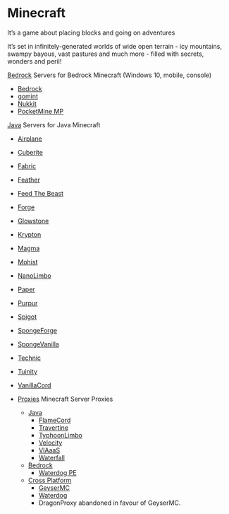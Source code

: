 # Minecraft

It’s a game about placing blocks and going on adventures

It’s set in infinitely-generated worlds of wide open terrain - icy mountains, swampy bayous, vast pastures and much more - filled with secrets, wonders and peril!

[Bedrock](/game_eggs/minecraft/bedrock) Servers for Bedrock Minecraft (Windows 10, mobile, console)
* [Bedrock](/game_eggs/game_eggs/minecraft/bedrock/bedrock)
* [gomint](/game_eggs/minecraft/bedrock/gomint)
* [Nukkit](/game_eggs/minecraft/bedrock/nukkit)  
* [PocketMine MP](/game_eggs/minecraft/bedrock/pocketmine_mp)  

[Java](/game_eggs/minecraft/java/) Servers for Java Minecraft
* [Airplane](/game_eggs/minecraft/java/airplane)
* [Cuberite](/game_eggs/minecraft/java/cuberite)
* [Fabric](/game_eggs/minecraft/java/fabric)
* [Feather](/game_eggs/minecraft/java/feather)  
* [Feed The Beast](/game_eggs/minecraft/java/ftb)  
* [Forge](/game_eggs/minecraft/java/forge)
* [Glowstone](/minecraft/java/glowstone)
* [Krypton](/minecraft/java/krypton)
* [Magma](/game_eggs/minecraft/java/magma)
* [Mohist](/game_eggs/minecraft/java/mohist)
* [NanoLimbo](/game_eggs/minecraft/java/nanolimbo)
* [Paper](/game_eggs/minecraft/java/paper)
* [Purpur](/game_eggs/minecraft/java/purpur)
* [Spigot](/game_eggs/minecraft/java/spigot)
* [SpongeForge](/game_eggs/minecraft/java/spongeforge)
* [SpongeVanilla](/game_eggs/minecraft/java/spongevanilla)
* [Technic](/game_eggs/minecraft/java/technic)
* [Tuinity](/game_eggs/minecraft/java/tuinity)
* [VanillaCord](/game_eggs/minecraft/java/vanillacord)

* [Proxies](/game_eggs/minecraft/proxy) Minecraft Server Proxies
  * [Java](/game_eggs/minecraft/proxy/java)
    * [FlameCord](/game_eggs/minecraft/proxy/java/flamecord)
    * [Travertine](/game_eggs/minecraft/proxy/java/travertine)
    * [TyphoonLimbo](/game_eggs/minecraft/proxy/java/typhoonlimbo)
    * [Velocity](/game_eggs/minecraft/proxy/java/velocity)
    * [VIAaaS](/game_eggs/minecraft/proxy/java/viaaas)
    * [Waterfall](/game_eggs/minecraft/proxy/java/waterfall)
  * [Bedrock](/game_eggs/minecraft/proxy/bedrock)
    * [Waterdog PE](/game_eggs/minecraft/proxy/bedrock/waterdogpe)
  * [Cross Platform](/game_eggs/minecraft/proxy/cross_platform)
    * [GeyserMC](/game_eggs/minecraft/proxy/cross_platform/geyser)
    * [Waterdog](/game_eggs/minecraft/proxy/cross_platform/waterdog)
    * DragonProxy abandoned in favour of GeyserMC.
